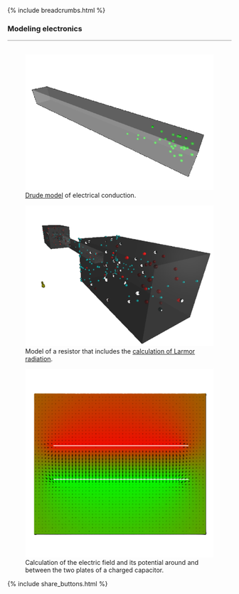 {% include breadcrumbs.html %}

### Modeling electronics 
<div style="border-top: 1px solid #999999"><br/></div>

<div class="double_image">
  <figure class="left_image">
    <a href="drude_model.html">
      <img alt="Drude model" src="images/drude_model.png" title="Click to animate"/>
    </a>
    <figcaption><a href="https://en.wikipedia.org/wiki/Drude_model">Drude model</a> 
    of electrical conduction. </figcaption>
  </figure>
  <figure class="right_image">
    <a href="larmor_resistor.html">
      <img alt="Larmor resistor" src="images/larmor_resistor.png" title="Click to animate"/>
    </a>
    <figcaption>Model of a resistor that includes the
    <a href="https://en.wikipedia.org/wiki/Larmor_formula">calculation of Larmor radiation</a>.
    </figcaption>  
  </figure>
</div>
<p style="clear: both;"></p>

<div class="double_image">
  <figure class="left_image">
    <a href="non_ideal_capacitor.html">
      <img alt="Non-ideal_capacitor" src="images/non_ideal_capacitor.png" title="Click to animate"/>
    </a>
    <figcaption>Calculation of the electric field and its potential around and between the 
    two plates of a charged capacitor.</figcaption>
  </figure>
  <figure class="right_image">
    <!-- SPACE RESERVED FOR FUTURE APPLICATION
      -->
  </figure>
</div>
<p style="clear: both;"></p>

{% include share_buttons.html %}